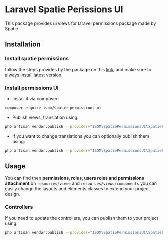 # Laravel Spatie Perissions UI

This package provides ui views for laravel permissions package made by Spatie

## Installation

### Install spatie permissions

follow the steps provides by the package on this [link](https://spatie.be/docs/laravel-permission/v3/installation-laravel), and make sure to always install latest version.

### Install permissions UI

- Install it via composer:

```bash
composer require isom/spatie-permissions-ui
```

- Publish views, translation using:

```bash
php artisan vendor:publish --provider="ISOM\SpatiePermissionsUI\SpatiePermissionsUiServiceProvider" --tag="views"
```

- If you want to change translations you can optionally publish them using:

```bash
php artisan vendor:publish --provider="ISOM\SpatiePermissionsUI\SpatiePermissionsUiServiceProvider" --tag="lang"
```

## Usage

You can find then **permissions, roles, users roles and permissions attachment** on `resources/views` and `resources/views/components` you can easily change the layouts and elements classes to extend your project design.

### Controllers

If you need to update the controllers, you can publish them to your project using:

```bash
php artisan vendor:publish --provider="ISOM\SpatiePermissionsUI\SpatiePermissionsUiServiceProvider" --tag="controllers"
```
